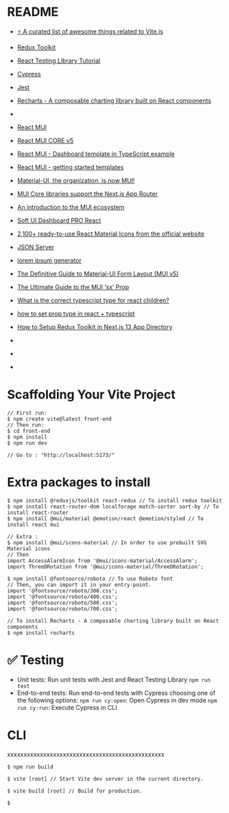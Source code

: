 # README
 
- [⚡️ A curated list of awesome things related to Vite.js](https://github.com/vitejs/awesome-vite#templates)
- [Redux Toolkit](https://redux-toolkit.js.org/)
- [React Testing Library Tutorial](https://www.robinwieruch.de/react-testing-library/)
- [Cypress](https://www.cypress.io/)
- [Jest](https://jestjs.io/)
- [Recharts - A composable charting library built on React components](https://recharts.org/en-US/guide/getting-started)
- []()

- [React MUI](https://mui.com/)
- [React MUI CORE v5](https://mui.com/material-ui/getting-started/supported-components/)
- [React MUI - Dashboard template in TypeScript example](https://github.com/mui/material-ui/tree/v5.14.5/docs/data/material/getting-started/templates/dashboard)
- [React MUI - getting started templates](https://github.com/mui/material-ui/tree/v5.14.5/docs/data/material/getting-started/templates)
- [Material-UI, the organization, is now MUI!](https://mui.com/blog/material-ui-is-now-mui/)
- [MUI Core libraries support the Next.js App Router](https://mui.com/blog/mui-next-js-app-router/)
- [An introduction to the MUI ecosystem](https://mui.com/blog/mui-product-comparison/)
- [Soft UI Dashboard PRO React](https://www.creative-tim.com/product/soft-ui-dashboard-pro-react)
- [2,100+ ready-to-use React Material Icons from the official website](https://mui.com/material-ui/material-icons/)

- [JSON Server](http://localhost:8000/)


- [lorem ipsum generator](https://loremipsum.io/generator/?n=5&t=p)
- [The Definitive Guide to Material-UI Form Layout (MUI v5)](https://smartdevpreneur.com/material-ui-form-layout/)
- [The Ultimate Guide to the MUI ‘sx’ Prop](https://smartdevpreneur.com/material-ui-sx-prop/)
- [What is the correct typescript type for react children?](https://stackoverflow.com/questions/61236537/what-is-the-correct-typescript-type-for-react-children)
- [how to set prop type in react + typescript](https://stackoverflow.com/questions/69105313/how-to-set-prop-type-in-react-typescript)
- [How to Setup Redux Toolkit in Next.js 13 App Directory](https://github.com/wpcodevo/nextjs13-redux-toolkit)
- []()
- []()
- []()



 

# Scaffolding Your Vite Project

```
// First run:
$ npm create vite@latest front-end
// Then run:
$ cd front-end
$ npm install
$ npm run dev

// Go to : "http://localhost:5173/"
```

# Extra packages to install

```
$ npm install @reduxjs/toolkit react-redux // To install redux toolkit  
$ npm install react-router-dom localforage match-sorter sort-by // To install react-router
$ npm install @mui/material @emotion/react @emotion/styled // To install react mui
 
// Extra :
$ npm install @mui/icons-material // In order to use prebuilt SVG Material icons
// Then
import AccessAlarmIcon from '@mui/icons-material/AccessAlarm';
import ThreeDRotation from '@mui/icons-material/ThreeDRotation';

$ npm install @fontsource/roboto // To use Roboto font
// Then, you can import it in your entry-point.
import '@fontsource/roboto/300.css';
import '@fontsource/roboto/400.css';
import '@fontsource/roboto/500.css';
import '@fontsource/roboto/700.css';

// To install Recharts - A composable charting library built on React components 
$ npm install recharts
```

# ✅ Testing

- Unit tests: Run unit tests with Jest and React Testing Library ```npm run test``` 
- End-to-end tests: Run end-to-end tests with Cypress choosing one of the following options:
```npm run cy:open```: Open Cypress in dev mode
```npm run cy:run```: Execute Cypress in CLI 


# 
 


# CLI
xxxxxxxxxxxxxxxxxxxxxxxxxxxxxxxxxxxxxxxxxxxxxxxx
```
$ npm run build

$ vite [root] // Start Vite dev server in the current directory.

$ vite build [root] // Build for production.

$  

```






